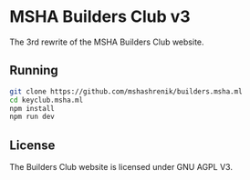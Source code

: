 # MSHA Builders Club v3
The 3rd rewrite of the MSHA Builders Club website. 

## Running
```bash
git clone https://github.com/mshashrenik/builders.msha.ml
cd keyclub.msha.ml
npm install
npm run dev
```

## License
The Builders Club website is licensed under GNU AGPL V3.